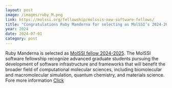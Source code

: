 ```yaml
---
layout: post
image: /images/ruby_M.png
link: https://molssi.org/fellowship/molssis-new-software-fellows/
title: "Congratulations Ruby Manderna for selecting as MolSSI’s 2024-2025 Software Fellow"
year: 2024
date: 2024-07-01
category: post
---
```

<p>
 Ruby Manderna is selected as  <a href="https://molssi.org/fellowship/molssis-new-software-fellows/">MolSSI fellow 2024-2025</a>. The MolSSI software fellowship recognize advanced graduate students pursuing the development of software infrastructure and frameworks that will benefit the broader field of computational molecular sciences, including biomolecular and macromolecular simulation, quantum chemistry, and materials science. Fore more information <a href="https://molssi.org/fellowship/">Click</a>